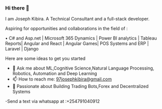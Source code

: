 ### Hi there 👋
I am Joseph Kibira. A Technical Consultant and a full-stack developer.

Aspiring for opportunities and collaborations in the field of :

• C# and Asp.net | Microsoft 365 Dynamics | Power BI analytics | Tableau Reports| Angular and React | Angular Games| POS Systems and ERP | Laravel | Django

Here are some ideas to get you started

- 💬 Ask me about ML,Cognitive Science,Natural Language Processing, Robotics, Automation and Deep Learning
- 📫 How to reach me: 97josephkibira@gmail.com
- 💬 Passionate about  Building Trading Bots,Forex and Decentralized Systems 


-Send a text via whatsapp at :+254791040912 








